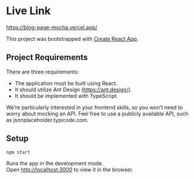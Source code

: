 # Live Link

https://blog-page-mocha.vercel.app/

This project was bootstrapped with [Create React App](https://github.com/facebook/create-react-app).

## Project Requirements

There are three requirements:

- The application must be built using React.
- It should utilize Ant Design (https://ant.design/).
- It should be implemented with TypeScript.

We’re particularly interested in your frontend skills, so you won’t need to worry about mocking an API.
Feel free to use a publicly available API, such as jsonplaceholder.typicode.com.

## Setup

`npm start`

Runs the app in the development mode.\
Open [http://localhost:3000](http://localhost:3000) to view it in the browser.
